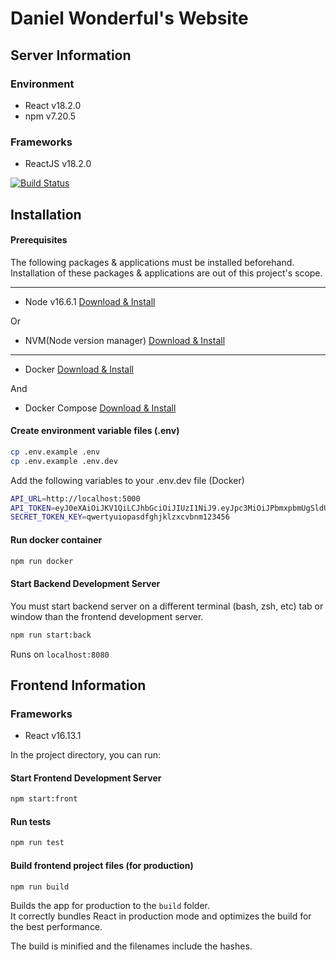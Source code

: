 # Daniel Wonderful's Website
## Server Information

### Environment
- React v18.2.0
- npm v7.20.5

### Frameworks
- ReactJS v18.2.0

[![Build Status]()]()

## Installation

#### Prerequisites
The following packages & applications must be installed beforehand. Installation of these packages & applications are out of this project's scope.

---

- Node v16.6.1 [Download & Install](https://nodejs.org/dist./v16.6.1 "Download & Install Here")

Or

- NVM(Node version manager) [Download & Install](https://github.com/nvm-sh/nvm "Download & Install Here")

---

- Docker [Download & Install](https://docs.docker.com/get-docker/ "Download & Install Here")

And

- Docker Compose [Download & Install](https://docs.docker.com/compose/install/ "Download & Install Here")


#### Create environment variable files (.env)
```zsh
cp .env.example .env
cp .env.example .env.dev
```

Add the following variables to your .env.dev file (Docker)
```zsh
API_URL=http://localhost:5000
API_TOKEN=eyJ0eXAiOiJKV1QiLCJhbGciOiJIUzI1NiJ9.eyJpc3MiOiJPbmxpbmUgSldUIEJ1aWxkZXIiLCJpYXQiOjE2MzA2MTQ3NjUsImV4cCI6MzI0OTMyOTk1NjUsImF1ZCI6InRjZy1hcGkiLCJzdWIiOiJiYWNrb2ZmaWNlIn0.NOJYd4RacPNpW99zVolnxBo2jHiwyG7KPO4mf13MMN4
SECRET_TOKEN_KEY=qwertyuiopasdfghjklzxcvbnm123456
```

#### Run docker container
```zsh
npm run docker
```

#### Start Backend Development Server
You must start backend server on a different terminal (bash, zsh, etc) tab or window than the frontend development server.

```zsh
npm run start:back
```

Runs on `localhost:8080`

## Frontend Information

### Frameworks
- React v16.13.1

In the project directory, you can run:

#### Start Frontend Development Server
```zsh
npm start:front
```

#### Run tests
```zsh
npm run test
```

#### Build frontend project files (for production)
```zsh
npm run build
```
Builds the app for production to the `build` folder.<br />
It correctly bundles React in production mode and optimizes the build for the best performance.

The build is minified and the filenames include the hashes.<br />
